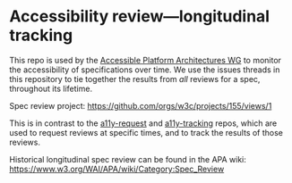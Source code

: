 # Accessibility review&mdash;longitudinal tracking

This repo is used by the [Accessible Platform Architectures WG](https://www.w3.org/WAI/about/groups/apawg/) to monitor the accessibility of specifications over time. We use the issues threads in this repository to tie together the results from _all_ reviews for a spec, throughout its lifetime.

Spec review project: https://github.com/orgs/w3c/projects/155/views/1

This is in contrast to the [a11y-request](https://github.com/w3c/a11y-request) and [a11y-tracking](https://github.com/w3c/a11y-tracking) repos, which are used to request reviews at specific times, and to track the results of those reviews.

Historical longitudinal spec review can be found in the APA wiki: https://www.w3.org/WAI/APA/wiki/Category:Spec_Review

